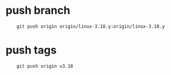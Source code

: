 # push branch
```
	git push origin origin/linux-3.18.y:origin/linux-3.18.y
```

# push tags
```
	git push origin v3.18
```

